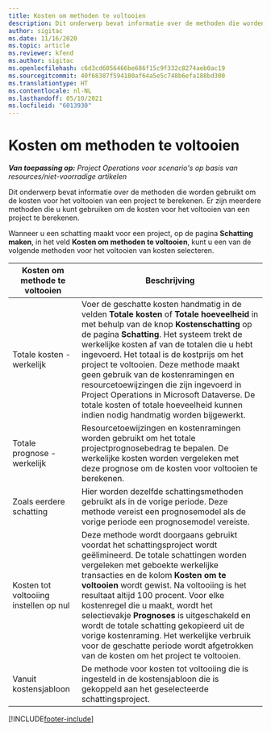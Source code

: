 ```yaml
---
title: Kosten om methoden te voltooien
description: Dit onderwerp bevat informatie over de methoden die worden gebruikt om de kosten voor het voltooien van een project te berekenen.
author: sigitac
ms.date: 11/16/2020
ms.topic: article
ms.reviewer: kfend
ms.author: sigitac
ms.openlocfilehash: c6d3cd6056466be686f15c9f332c8274aeb0ac19
ms.sourcegitcommit: 40f68387f594180af64a5e5c748b6efa188bd300
ms.translationtype: HT
ms.contentlocale: nl-NL
ms.lasthandoff: 05/10/2021
ms.locfileid: "6013930"
---
```

# <a name="cost-to-complete-methods"></a>Kosten om methoden te voltooien

_**Van toepassing op:** Project Operations voor scenario's op basis van resources/niet-voorradige artikelen_

Dit onderwerp bevat informatie over de methoden die worden gebruikt om de kosten voor het voltooien van een project te berekenen. Er zijn meerdere methoden die u kunt gebruiken om de kosten voor het voltooien van een project te berekenen. 

Wanneer u een schatting maakt voor een project, op de pagina **Schatting maken**, in het veld **Kosten om methoden te voltooien**, kunt u een van de volgende methoden voor het voltooien van kosten selecteren.

| Kosten om methode te voltooien    | Beschrijving                                                                                                                                                                                                                                                                                                                                                                                                                                                                                        |
|------------------------------|----------------------------------------------------------------------------------------------------------------------------------------------------------------------------------------------------------------------------------------------------------------------------------------------------------------------------------------------------------------------------------------------------------------------------------------------------------------------------------------------------|
| Totale kosten - werkelijk            | Voer de geschatte kosten handmatig in de velden **Totale kosten** of **Totale hoeveelheid** in met behulp van de knop **Kostenschatting** op de pagina **Schatting**. Het systeem trekt de werkelijke kosten af van de totalen die u hebt ingevoerd. Het totaal is de kostprijs om het project te voltooien. Deze methode maakt geen gebruik van de kostenramingen en resourcetoewijzingen die zijn ingevoerd in Project Operations in Microsoft Dataverse. De totale kosten of totale hoeveelheid kunnen indien nodig handmatig worden bijgewerkt.  |
| Totale prognose - werkelijk        | Resourcetoewijzingen en kostenramingen worden gebruikt om het totale projectprognosebedrag te bepalen. De werkelijke kosten worden vergeleken met deze prognose om de kosten voor voltooien te berekenen.                                                                                                                                                                                                                                                                          |
| Zoals eerdere schatting         | Hier worden dezelfde schattingsmethoden gebruikt als in de vorige periode. Deze methode vereist een prognosemodel als de vorige periode een prognosemodel vereiste.                                                                                                                                                                                                                                                                                                                           |
| Kosten tot voltooiing instellen op nul | Deze methode wordt doorgaans gebruikt voordat het schattingsproject wordt geëlimineerd. De totale schattingen worden vergeleken met geboekte werkelijke transacties en de kolom **Kosten om te voltooien** wordt gewist. Na voltooiing is het resultaat altijd 100 procent. Voor elke kostenregel die u maakt, wordt het selectievakje **Prognoses** is uitgeschakeld en wordt de totale schatting gekopieerd uit de vorige kostenraming. Het werkelijke verbruik voor de geschatte periode wordt afgetrokken van de kosten om het project te voltooien.              |
| Vanuit kostensjabloon           | De methode voor kosten tot voltooiing die is ingesteld in de kostensjabloon die is gekoppeld aan het geselecteerde schattingsproject.                                                                                                                                                                                                                                                                                                                                                                          |


[!INCLUDE[footer-include](../includes/footer-banner.md)]